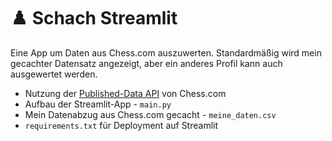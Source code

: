 # ♟️ Schach Streamlit

Eine App um Daten aus Chess.com auszuwerten. Standardmäßig wird mein gecachter Datensatz angezeigt, aber ein anderes Profil kann auch ausgewertet werden.
 - Nutzung der [Published-Data API](https://www.chess.com/news/view/published-data-api#pubapi-endpoint-country-profile) von Chess.com
 - Aufbau der Streamlit-App - `main.py`
 - Mein Datenabzug aus Chess.com gecacht - `meine_daten.csv`
 - `requirements.txt` für Deployment auf Streamlit
